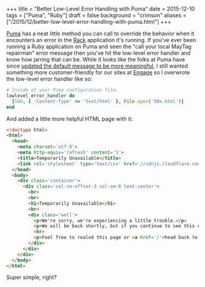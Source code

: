 +++
title = "Better Low-Level Error Handling with Puma"
date = 2015-12-10
tags = ["Puma", "Ruby"]
draft = false
background = "crimson"
aliases = ["/2015/12/better-low-level-error-handling-with-puma.html"]
+++

[Puma](http://puma.io) has a neat little method you can call to override the
behavior when it encounters an error in the [Rack](https://github.com/rack/rack)
application it's running. If you've ever been running a Ruby application on Puma
and seen the "call your local MayTag repairman" error message then you've hit
the low-level error handler and know how jarring that can be. While it looks
like the folks at Puma have since [updated the default message to be more
meaningful](https://github.com/puma/puma/commit/bc4bd54616802dfb666e64048db6147785be847c),
I still wanted something more customer-friendly for our sites at
[Engage](http://www.engageft.com) so I overwrote the low-level error handler
like so:

```ruby
# Inside of your Puma configuration file.
lowlevel_error_handler do
  [500, { 'Content-Type' => 'text/html' }, File.open('50x.html')]
end
```

And added a little more helpful HTML page with it:

```html
<!doctype html>
<html>
  <head>
    <meta charset='utf-8'>
    <meta http-equiv='refresh' content='5'>
    <title>Temporarily Unavailable</title>
    <link rel='stylesheet' type='text/css' href='//cdnjs.cloudflare.com/ajax/libs/twitter-bootstrap/3.3.6/css/bootstrap.min.css'>
  </head>
  <body>
    <div class='container'>
      <div class='col-sm-offset-3 col-sm-6 text-center'>
        <br>
        <br>
        <h1>Temporarily Unavailable</h1>
        <br>
        <div class='well'>
          <p>We're sorry, we're experiencing a little trouble.</p>
          <p>We will be back shortly, but if you continue to see this error please <a href='mailto:service@cardserviceteam.com'>contact customer service</a>.</p>
          <hr>
          <p>Feel free to realod this page or <a href='/'>head back to the homepage</a>.</p>
        </div>
      </div>
    </div>
  </body>
</html>
```

Super simple, right?
